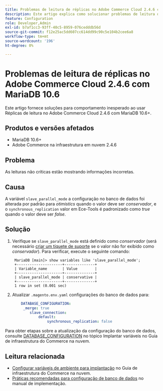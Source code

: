 ```yaml
---
title: Problemas de leitura de réplicas no Adobe Commerce Cloud 2.4.6 com MariaDB 10.6
description: Este artigo explica como solucionar problemas de leitura de réplicas no Adobe Commerce Cloud 2.4.6 com MariaDB 10.6.
feature: Configuration
role: Developer,Admin
exl-id: b7af1cc3-93ff-40c5-8959-076cedddb56d
source-git-commit: f12e25ac5dd607cc614dd99c90c5e104b2cee6a8
workflow-type: tm+mt
source-wordcount: '196'
ht-degree: 0%

---
```


# Problemas de leitura de réplicas no Adobe Commerce Cloud 2.4.6 com MariaDB 10.6

Este artigo fornece soluções para comportamento inesperado ao usar Réplicas de leitura no Adobe Commerce Cloud 2.4.6 com MariaDB 10.6+.

## Produtos e versões afetados

* MariaDB 10.6+
* Adobe Commerce na infraestrutura em nuvem 2.4.6

## Problema

As leituras não críticas estão mostrando informações incorretas.

## Causa

A variável `slave_parallel_mode` a configuração no banco de dados foi alterada por padrão para *otimistics* quando o valor deve ser *conservador*, e o `synchronous_replication` valor em Ece-Tools é padronizado como *true* quando o valor deve ser *false*.

## Solução

1. Verifique se `slave_parallel_mode` está definido como *conservador* (será necessário [criar um tíquete de suporte](/docs/commerce-knowledge-base/kb/help-center-guide/magento-help-center-user-guide.html?lang=en#submit-ticket) se o valor não for exibido como *conservador*). Para verificar, execute o seguinte comando:

   ```
    MariaDB [main]> show variables like 'slave_parallel_mode';
    +---------------------+--------------+
    | Variable_name       | Value        |
    +---------------------+--------------+
    | slave_parallel_mode | conservative |
    +---------------------+--------------+
    1 row in set (0.001 sec)
   ```

1. Atualizar `.magento.env.yaml` configurações do banco de dados para:

   ```yaml
       DATABASE_CONFIGURATION:
        _merge: true
           slave_connection:
               default:
                   synchronous_replication: false
   ```



Para obter etapas sobre a atualização da configuração do banco de dados, consulte [DATABASE_CONFIGURATION](https://experienceleague.adobe.com/docs/commerce-cloud-service/user-guide/configure/env/stage/variables-deploy.html#database_configuration) no tópico Implantar variáveis no Guia de infraestrutura do Commerce na nuvem.


## Leitura relacionada

* [Configurar variáveis de ambiente para implantação](/docs/commerce-cloud-service/user-guide/configure/env/configure-env-yaml.html) no Guia de infraestrutura do Commerce na nuvem.
* [Práticas recomendadas para configuração de banco de dados](/docs/commerce-operations/implementation-playbook/best-practices/planning/database-on-cloud.html) no manual de implementação.
